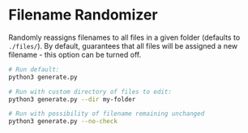 # Filename Randomizer

Randomly reassigns filenames to all files in a given folder (defaults to `./files/`). By default, guarantees that all files will be assigned a new filename - this option can be turned off.

```sh
# Run default:
python3 generate.py

# Run with custom directory of files to edit:
python3 generate.py --dir my-folder

# Run with possibility of filename remaining unchanged
python3 generate.py --no-check
```
